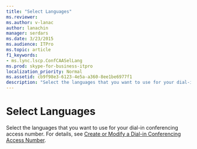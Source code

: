 ```yaml
---
title: "Select Languages"
ms.reviewer: 
ms.author: v-lanac
author: lanachin
manager: serdars
ms.date: 3/23/2015
ms.audience: ITPro
ms.topic: article
f1_keywords:
- ms.lync.lscp.ConfCAASelLang
ms.prod: skype-for-business-itpro
localization_priority: Normal
ms.assetid: cb9f98e3-6123-4e5a-a360-8ee1be6977f1
description: "Select the languages that you want to use for your dial-in conferencing access number. For details, see Create or Modify a Dial-in Conferencing Access Number."
---
```


# Select Languages

Select the languages that you want to use for your dial-in conferencing access number. For details, see [Create or Modify a Dial-in Conferencing Access Number](https://technet.microsoft.com/library/06f55c28-57f8-4d4e-8313-9740846796d9.aspx).


